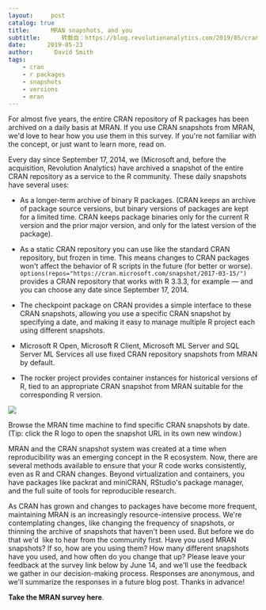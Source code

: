 ```yaml
---
layout:     post
catalog: true
title:      MRAN snapshots, and you
subtitle:      转载自：https://blog.revolutionanalytics.com/2019/05/cran-snapshots-and-you.html
date:      2019-05-23
author:      David Smith
tags:
    - cran
    - r packages
    - snapshots
    - versions
    - mran
---
```


For almost five years, the entire CRAN repository of R packages has been archived on a daily basis at MRAN. If you use CRAN snapshots from MRAN, we'd love to hear how you use them in this survey. If you're not familiar with the concept, or just want to learn more, read on.

Every day since September 17, 2014, we (Microsoft and, before the acquisition, Revolution Analytics) have archived a snapshot of the entire CRAN repository as a service to the R community. These daily snapshots have several uses:

- As a longer-term archive of binary R packages. (CRAN keeps an archive of package source versions, but binary versions of packages are kept for a limited time. CRAN keeps package binaries only for the current R version and the prior major version, and only for the latest version of the package). 

- As a static CRAN repository you can use like the standard CRAN repository, but frozen in time. This means changes to CRAN packages won't affect the behavior of R scripts in the future (for better or worse). `options(repos="https://cran.microsoft.com/snapshot/2017-03-15/")` provides a CRAN repository that works with R 3.3.3, for example — and you can choose any date since September 17, 2014.

- The checkpoint package on CRAN provides a simple interface to these CRAN snapshots, allowing you use a specific CRAN snapshot by specifying a date, and making it easy to manage multiple R project each using different snapshots.

- Microsoft R Open, Microsoft R Client, Microsoft ML Server and SQL Server ML Services all use fixed CRAN repository snapshots from MRAN by default.

- The rocker project provides container instances for historical versions of R, tied to an appropriate CRAN snapshot from MRAN suitable for the corresponding R version.

![](https://revolution-computing.typepad.com/.a/6a010534b1db25970b0240a48913a9200d-800wi)


Browse the MRAN time machine to find specific CRAN snapshots by date. (Tip: click the R logo to open the snapshot URL in its own new window.)

MRAN and the CRAN snapshot system was created at a time when reproducibility was an emerging concept in the R ecosystem. Now, there are several methods available to ensure that your R code works consistently, even as R and CRAN changes. Beyond virtualization and containers, you have packages like packrat and miniCRAN, RStudio's package manager, and the full suite of tools for reproducible research.

As CRAN has grown and changes to packages have become more frequent, maintaining MRAN is an increasingly resource-intensive process. We're contemplating changes, like changing the frequency of snapshots, or thinning the archive of snapshots that haven't been used. But before we do that we'd  like to hear from the community first. Have you used MRAN snapshots? If so, how are you using them? How many different snapshots have you used, and how often do you change that up? Please leave your feedback at the survey link below by June 14, and we'll use the feedback we gather in our decision-making process. Responses are anonymous, and we'll summarize the responses in a future blog post. Thanks in advance!

**Take the MRAN survey here**.

